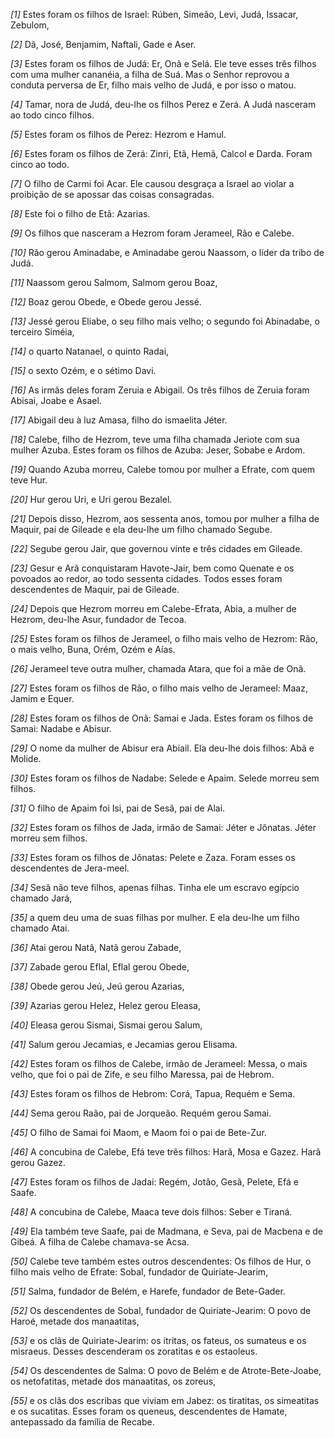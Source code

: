 *[1]* Estes foram os filhos de Israel: Rúben, Simeão, Levi, Judá, Issacar, Zebulom,

*[2]* Dã, José, Benjamim, Naftali, Gade e Aser.

*[3]* Estes foram os filhos de Judá: Er, Onã e Selá. Ele teve esses três filhos com uma mulher cananéia, a filha de Suá. Mas o Senhor reprovou a conduta perversa de Er, filho mais velho de Judá, e por isso o matou.

*[4]* Tamar, nora de Judá, deu-lhe os filhos Perez e Zerá. A Judá nasceram ao todo cinco filhos.

*[5]* Estes foram os filhos de Perez: Hezrom e Hamul.

*[6]* Estes foram os filhos de Zerá: Zinri, Etã, Hemã, Calcol e Darda. Foram cinco ao todo.

*[7]* O filho de Carmi foi Acar. Ele causou desgraça a Israel ao violar a proibição de se apossar das coisas consagradas.

*[8]* Este foi o filho de Etã: Azarias.

*[9]* Os filhos que nasceram a Hezrom foram Jerameel, Rão e Calebe.

*[10]* Rão gerou Aminadabe, e Aminadabe gerou Naassom, o líder da tribo de Judá.

*[11]* Naassom gerou Salmom, Salmom gerou Boaz,

*[12]* Boaz gerou Obede, e Obede gerou Jessé.

*[13]* Jessé gerou Eliabe, o seu filho mais velho; o segundo foi Abinadabe, o terceiro Siméia,

*[14]* o quarto Natanael, o quinto Radai,

*[15]* o sexto Ozém, e o sétimo Davi.

*[16]* As irmãs deles foram Zeruia e Abigail. Os três filhos de Zeruia foram Abisai, Joabe e Asael.

*[17]* Abigail deu à luz Amasa, filho do ismaelita Jéter.

*[18]* Calebe, filho de Hezrom, teve uma filha chamada Jeriote com sua mulher Azuba. Estes foram os filhos de Azuba: Jeser, Sobabe e Ardom.

*[19]* Quando Azuba morreu, Calebe tomou por mulher a Efrate, com quem teve Hur.

*[20]* Hur gerou Uri, e Uri gerou Bezalel.

*[21]* Depois disso, Hezrom, aos sessenta anos, tomou por mulher a filha de Maquir, pai de Gileade e ela deu-lhe um filho chamado Segube.

*[22]* Segube gerou Jair, que governou vinte e três cidades em Gileade.

*[23]* Gesur e Arã conquistaram Havote-Jair, bem como Quenate e os povoados ao redor, ao todo sessenta cidades. Todos esses foram descendentes de Maquir, pai de Gileade.

*[24]* Depois que Hezrom morreu em Calebe-Efrata, Abia, a mulher de Hezrom, deu-lhe Asur, fundador de Tecoa.

*[25]* Estes foram os filhos de Jerameel, o filho mais velho de Hezrom: Rão, o mais velho, Buna, Orém, Ozém e Aías.

*[26]* Jerameel teve outra mulher, chamada Atara, que foi a mãe de Onã.

*[27]* Estes foram os filhos de Rão, o filho mais velho de Jerameel: Maaz, Jamim e Equer.

*[28]* Estes foram os filhos de Onã: Samai e Jada. Estes foram os filhos de Samai: Nadabe e Abisur.

*[29]* O nome da mulher de Abisur era Abiail. Ela deu-lhe dois filhos: Abã e Molide.

*[30]* Estes foram os filhos de Nadabe: Selede e Apaim. Selede morreu sem filhos.

*[31]* O filho de Apaim foi Isi, pai de Sesã, pai de Alai.

*[32]* Estes foram os filhos de Jada, irmão de Samai: Jéter e Jônatas. Jéter morreu sem filhos.

*[33]* Estes foram os filhos de Jônatas: Pelete e Zaza. Foram esses os descendentes de Jera-meel.

*[34]* Sesã não teve filhos, apenas filhas. Tinha ele um escravo egípcio chamado Jará,

*[35]* a quem deu uma de suas filhas por mulher. E ela deu-lhe um filho chamado Atai.

*[36]* Atai gerou Natã, Natã gerou Zabade,

*[37]* Zabade gerou Eflal, Eflal gerou Obede,

*[38]* Obede gerou Jeú, Jeú gerou Azarias,

*[39]* Azarias gerou Helez, Helez gerou Eleasa,

*[40]* Eleasa gerou Sismai, Sismai gerou Salum,

*[41]* Salum gerou Jecamias, e Jecamias gerou Elisama.

*[42]* Estes foram os filhos de Calebe, irmão de Jerameel: Messa, o mais velho, que foi o pai de Zife, e seu filho Maressa, pai de Hebrom.

*[43]* Estes foram os filhos de Hebrom: Corá, Tapua, Requém e Sema.

*[44]* Sema gerou Raão, pai de Jorqueão. Requém gerou Samai.

*[45]* O filho de Samai foi Maom, e Maom foi o pai de Bete-Zur.

*[46]* A concubina de Calebe, Efá teve três filhos: Harã, Mosa e Gazez. Harã gerou Gazez.

*[47]* Estes foram os filhos de Jadai: Regém, Jotão, Gesã, Pelete, Efá e Saafe.

*[48]* A concubina de Calebe, Maaca teve dois filhos: Seber e Tiraná.

*[49]* Ela também teve Saafe, pai de Madmana, e Seva, pai de Macbena e de Gibeá. A filha de Calebe chamava-se Acsa.

*[50]* Calebe teve também estes outros descendentes: Os filhos de Hur, o filho mais velho de Efrate: Sobal, fundador de Quiriate-Jearim,

*[51]* Salma, fundador de Belém, e Harefe, fundador de Bete-Gader.

*[52]* Os descendentes de Sobal, fundador de Quiriate-Jearim: O povo de Haroé, metade dos manaatitas,

*[53]* e os clãs de Quiriate-Jearim: os itritas, os fateus, os sumateus e os misraeus. Desses descenderam os zoratitas e os estaoleus.

*[54]* Os descendentes de Salma: O povo de Belém e de Atrote-Bete-Joabe, os netofatitas, metade dos manaatitas, os zoreus,

*[55]* e os clãs dos escribas que viviam em Jabez: os tiratitas, os simeatitas e os sucatitas. Esses foram os queneus, descendentes de Hamate, antepassado da família de Recabe.

